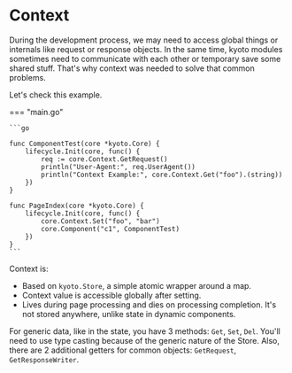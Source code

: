 
# Context

During the development process, we may need to access global things or internals like request or response objects.
In the same time, kyoto modules sometimes need to communicate with each other or temporary save some shared stuff.
That's why context was needed to solve that common problems.

Let's check this example.

=== "main.go"

	```go

	func ComponentTest(core *kyoto.Core) {
		lifecycle.Init(core, func() {
			req := core.Context.GetRequest()
			println("User-Agent:", req.UserAgent())
			println("Context Example:", core.Context.Get("foo").(string))
		})
	}

	func PageIndex(core *kyoto.Core) {
		lifecycle.Init(core, func() {
			core.Context.Set("foo", "bar")
			core.Component("c1", ComponentTest)
		})
	}
	```

Context is: 

- Based on `kyoto.Store`, a simple atomic wrapper around a map.
- Context value is accessible globally after setting.
- Lives during page processing and dies on processing completion.
  It's not stored anywhere, unlike state in dynamic components.

For generic data, like in the state, you have 3 methods: `Get`, `Set`, `Del`.
You'll need to use type casting because of the generic nature of the Store.
Also, there are 2 additional getters for common objects: `GetRequest`, `GetResponseWriter`.
